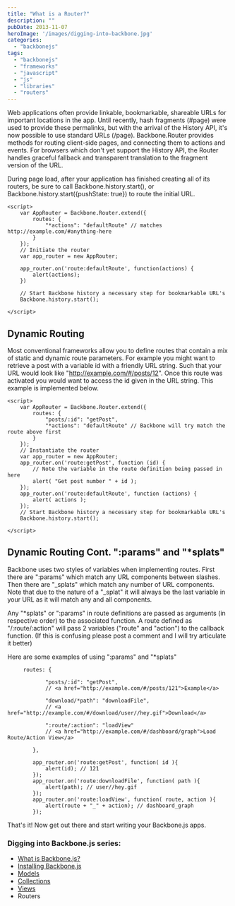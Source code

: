 ```yaml
---
title: "What is a Router?"
description: ""
pubDate: 2013-11-07
heroImage: '/images/digging-into-backbone.jpg'
categories: 
  - "backbonejs"
tags: 
  - "backbonejs"
  - "frameworks"
  - "javascript"
  - "js"
  - "libraries"
  - "routers"
---
```


Web applications often provide linkable, bookmarkable, shareable URLs for important locations in the app. Until recently, hash fragments (#page) were used to provide these permalinks, but with the arrival of the History API, it's now possible to use standard URLs (/page). Backbone.Router provides methods for routing client-side pages, and connecting them to actions and events. For browsers which don't yet support the History API, the Router handles graceful fallback and transparent translation to the fragment version of the URL.

During page load, after your application has finished creating all of its routers, be sure to call Backbone.history.start(), or Backbone.history.start({pushState: true}) to route the initial URL.

```
<script>
    var AppRouter = Backbone.Router.extend({
        routes: {
            "*actions": "defaultRoute" // matches http://example.com/#anything-here
        }
    });
    // Initiate the router
    var app_router = new AppRouter;

    app_router.on('route:defaultRoute', function(actions) {
        alert(actions);
    })

    // Start Backbone history a necessary step for bookmarkable URL's
    Backbone.history.start();

</script>
```

## Dynamic Routing

Most conventional frameworks allow you to define routes that contain a mix of static and dynamic route parameters. For example you might want to retrieve a post with a variable id with a friendly URL string. Such that your URL would look like "http://example.com/#/posts/12". Once this route was activated you would want to access the id given in the URL string. This example is implemented below.

```
<script>
    var AppRouter = Backbone.Router.extend({
        routes: {
            "posts/:id": "getPost",
            "*actions": "defaultRoute" // Backbone will try match the route above first
        }
    });
    // Instantiate the router
    var app_router = new AppRouter;
    app_router.on('route:getPost', function (id) {
        // Note the variable in the route definition being passed in here
        alert( "Get post number " + id );   
    });
    app_router.on('route:defaultRoute', function (actions) {
        alert( actions ); 
    });
    // Start Backbone history a necessary step for bookmarkable URL's
    Backbone.history.start();

</script>
```

## Dynamic Routing Cont. ":params" and "\*splats"

Backbone uses two styles of variables when implementing routes. First there are ":params" which match any URL components between slashes. Then there are "_splats" which match any number of URL components. Note that due to the nature of a "_splat" it will always be the last variable in your URL as it will match any and all components.

Any "\*splats" or ":params" in route definitions are passed as arguments (in respective order) to the associated function. A route defined as "/:route/:action" will pass 2 variables ("route" and "action") to the callback function. (If this is confusing please post a comment and I will try articulate it better)

Here are some examples of using ":params" and "\*splats"

```
     routes: {
        
            "posts/:id": "getPost",
            // <a href="http://example.com/#/posts/121">Example</a>
            
            "download/*path": "downloadFile",
            // <a href="http://example.com/#/download/user//hey.gif">Download</a>
            
            ":route/:action": "loadView"
            // <a href="http://example.com/#/dashboard/graph">Load Route/Action View</a>
            
        },
        
        app_router.on('route:getPost', function( id ){ 
            alert(id); // 121 
        });
        app_router.on('route:downloadFile', function( path ){ 
            alert(path); // user//hey.gif 
        });
        app_router.on('route:loadView', function( route, action ){ 
            alert(route + "_" + action); // dashboard_graph 
        });
```

That's it! Now get out there and start writing your Backbone.js apps.

### Digging into Backbone.js series:

- [What is Backbone.js?](http://www.pauljeter.net/web-development/javascript/backbonejs/what-is-backbonejs/ "What is BackboneJS?")
- [Installing Backbone.js](http://www.pauljeter.net/web-development/javascript/backbonejs/installing-backbonejs/ "Installing BackboneJS")
- [Models](http://www.pauljeter.net/web-development/javascript/backbonejs/what-is-a-backbonejs-model/ "What is a Model?")
- [Collections](http://www.pauljeter.net/web-development/javascript/backbonejs/what-is-a-backbonejs-collection/ "What is a Collection?")
- [Views](http://www.pauljeter.net/web-development/javascript/backbonejs/what-is-a-backbonejs-view/ "What is a View?")
- Routers
